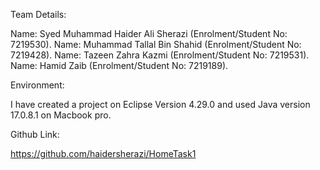 Team Details:

Name: Syed Muhammad Haider Ali Sherazi (Enrolment/Student No: 7219530).
Name: Muhammad Tallal Bin Shahid (Enrolment/Student No: 7219428).
Name: Tazeen Zahra Kazmi (Enrolment/Student No: 7219531).
Name: Hamid Zaib (Enrolment/Student No: 7219189).

Environment:

I have created a project on Eclipse Version 4.29.0 and used Java version 17.0.8.1 on Macbook pro.

Github Link:

https://github.com/haidersherazi/HomeTask1
